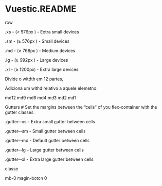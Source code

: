 # Vuestic.README

row

.xs - (< 576px ) - Extra small devices

.sm - (≥ 576px ) - Small devices

.md - (≥ 768px ) - Medium devices

.lg - (≥ 992px ) - Large devices

.xl - (≥ 1200px) - Extra large devices

Divide o witdth em 12 partes, 

Adiciona um withd relativo a aquele elemetno

md12
md9
md6
md4
md3
md2
md1

Gutters #
Set the margins between the “cells” of you flex-container with the gutter classes.

.gutter--xs - Extra small gutter between cells

.gutter--sm - Small gutter between cells

.gutter--md - Default gutter between cells

.gutter--lg - Large gutter between cells

.gutter--xl - Extra large gutter between cells

classe 

mb-0 magin-boton 0